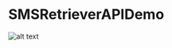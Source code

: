 # SMSRetrieverAPIDemo
![alt text](https://developers.google.com/identity/sms-retriever/flow-overview.png)
